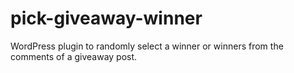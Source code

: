# pick-giveaway-winner
WordPress plugin to randomly select a winner or winners from the comments of a giveaway post.
